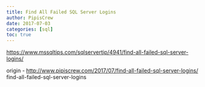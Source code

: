 ```yaml
---
title: Find All Failed SQL Server Logins
author: PipisCrew
date: 2017-07-03
categories: [sql]
toc: true
---
```


https://www.mssqltips.com/sqlservertip/4941/find-all-failed-sql-server-logins/

origin - http://www.pipiscrew.com/2017/07/find-all-failed-sql-server-logins/ find-all-failed-sql-server-logins